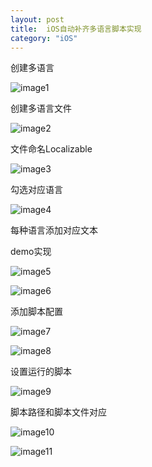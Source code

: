 ```yaml
---
layout: post
title:  iOS自动补齐多语言脚本实现
category: "iOS"
---
```


创建多语言

![image1](/images/posts/Localizable/1.png)

创建多语言文件

![image2](/images/posts/Localizable/2.png)

文件命名Localizable

![image3](/images/posts/Localizable/3.png)

勾选对应语言

![image4](/images/posts/Localizable/4.png)

每种语言添加对应文本

demo实现

![image5](/images/posts/Localizable/5.png)

![image6](/images/posts/Localizable/6.png)

添加脚本配置

![image7](/images/posts/Localizable/7.png)

![image8](/images/posts/Localizable/8.png)

设置运行的脚本

![image9](/images/posts/Localizable/9.png)

脚本路径和脚本文件对应

![image10](/images/posts/Localizable/10.png)

![image11](/images/posts/Localizable/11.png)